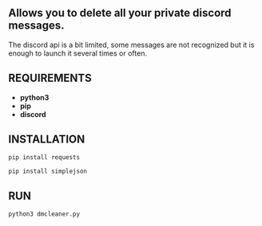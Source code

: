 ## Allows you to delete all your private discord messages.
The discord api is a bit limited, some messages are not recognized but it is enough to launch it several times or often.

## REQUIREMENTS
- **python3**
- **pip**
- **discord**

## INSTALLATION
`pip install requests`

`pip install simplejson`

## RUN
`python3 dmcleaner.py`
